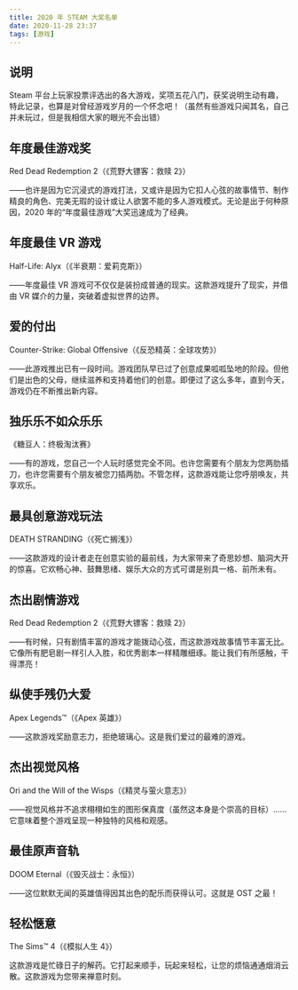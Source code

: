 ```yaml
---
title: 2020 年 STEAM 大奖名单
date: 2020-11-28 23:37
tags: [游戏]
---
```


## 说明
Steam 平台上玩家投票评选出的各大游戏，奖项五花八门，获奖说明生动有趣，特此记录，也算是对曾经游戏岁月的一个怀念吧！（虽然有些游戏只闻其名，自己并未玩过，但是我相信大家的眼光不会出错）


## 年度最佳游戏奖

Red Dead Redemption 2（《荒野大镖客：救赎 2》）

——也许是因为它沉浸式的游戏打法，又或许是因为它扣人心弦的故事情节、制作精良的角色、完美无瑕的设计或让人欲罢不能的多人游戏模式。无论是出于何种原因，2020 年的“年度最佳游戏”大奖迅速成为了经典。

## 年度最佳 VR 游戏

Half-Life: Alyx（《半衰期：爱莉克斯》）

——年度最佳 VR 游戏可不仅仅是装扮成普通的现实。这款游戏提升了现实，并借由 VR 媒介的力量，突破着虚拟世界的边界。

## 爱的付出

Counter-Strike: Global Offensive（《反恐精英：全球攻势》）

——此游戏推出已有一段时间。游戏团队早已过了创意成果呱呱坠地的阶段。但他们是出色的父母，继续滋养和支持着他们的创意。即便过了这么多年，直到今天，游戏仍在不断推出新内容。

## 独乐乐不如众乐乐

《糖豆人：终极淘汰赛》

——有的游戏，您自己一个人玩时感觉完全不同。也许您需要有个朋友为您两肋插刀，也许您需要有个朋友被您刀插两肋。不管怎样，这款游戏能让您呼朋唤友，共享欢乐。

## 最具创意游戏玩法

DEATH STRANDING（《死亡搁浅》）

——这款游戏的设计者走在创意实验的最前线，为大家带来了奇思妙想、脑洞大开的惊喜。它欢畅心神、鼓舞思绪、娱乐大众的方式可谓是别具一格、前所未有。

## 杰出剧情游戏

Red Dead Redemption 2（《荒野大镖客：救赎 2》）

——有时候，只有剧情丰富的游戏才能拨动心弦，而这款游戏故事情节丰富无比。它像所有肥皂剧一样引人入胜，和优秀剧本一样精雕细琢。能让我们有所感触，干得漂亮！

## 纵使手残仍大爱

Apex Legends™（《Apex 英雄》）

——这款游戏奖励意志力，拒绝玻璃心。这是我们爱过的最难的游戏。

## 杰出视觉风格

Ori and the Will of the Wisps（《精灵与萤火意志》）

——视觉风格并不追求栩栩如生的图形保真度（虽然这本身是个崇高的目标）……它意味着整个游戏呈现一种独特的风格和观感。

## 最佳原声音轨

DOOM Eternal（《毁灭战士：永恒》）

——这位默默无闻的英雄值得因其出色的配乐而获得认可。这就是 OST 之最！

## 轻松惬意

The Sims™ 4（《模拟人生 4》）

这款游戏是忙碌日子的解药。它打起来顺手，玩起来轻松，让您的烦恼通通烟消云散。这款游戏为您带来禅意时刻。
